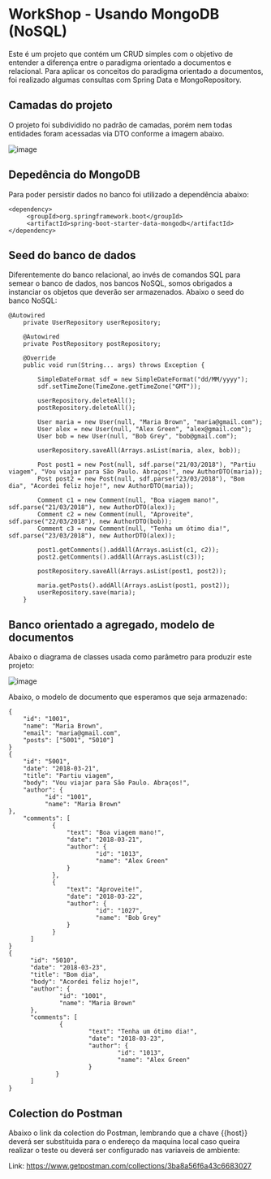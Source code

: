 # WorkShop - Usando MongoDB (NoSQL)

Este é um projeto que contém um CRUD simples com o objetivo de entender a diferença entre o paradigma orientado a documentos e relacional. Para aplicar os conceitos do paradigma orientado a documentos, foi realizado algumas consultas com Spring Data e MongoRepository.

## Camadas do projeto
O projeto foi subdividido no padrão de camadas, porém nem todas entidades foram acessadas via DTO conforme a imagem abaixo.

![image](https://user-images.githubusercontent.com/100853329/181855294-65a913f1-c43f-4c43-bbe0-8d25cd946537.png)

## Depedência do MongoDB
Para poder persistir dados no banco foi utilizado a dependência abaixo:

```
<dependency>
     <groupId>org.springframework.boot</groupId>
     <artifactId>spring-boot-starter-data-mongodb</artifactId>
</dependency>
```

## Seed do banco de dados
Diferentemente do banco relacional, ao invés de comandos SQL para semear o banco de dados, nos bancos NoSQL, somos obrigados a instanciar os objetos que deverão ser armazenados. Abaixo o seed do banco NoSQL:

```
@Autowired
	private UserRepository userRepository;
	
	@Autowired
	private PostRepository postRepository;

	@Override
	public void run(String... args) throws Exception {
		
		SimpleDateFormat sdf = new SimpleDateFormat("dd/MM/yyyy");
		sdf.setTimeZone(TimeZone.getTimeZone("GMT"));
		
		userRepository.deleteAll();
		postRepository.deleteAll();
		
		User maria = new User(null, "Maria Brown", "maria@gmail.com");
		User alex = new User(null, "Alex Green", "alex@gmail.com");
		User bob = new User(null, "Bob Grey", "bob@gmail.com");
		
		userRepository.saveAll(Arrays.asList(maria, alex, bob));
		
		Post post1 = new Post(null, sdf.parse("21/03/2018"), "Partiu viagem", "Vou viajar para São Paulo. Abraços!", new AuthorDTO(maria));
		Post post2 = new Post(null, sdf.parse("23/03/2018"), "Bom dia", "Acordei feliz hoje!", new AuthorDTO(maria));
		
		Comment c1 = new Comment(null, "Boa viagem mano!", sdf.parse("21/03/2018"), new AuthorDTO(alex));
		Comment c2 = new Comment(null, "Aproveite", sdf.parse("22/03/2018"), new AuthorDTO(bob));
		Comment c3 = new Comment(null, "Tenha um ótimo dia!", sdf.parse("23/03/2018"), new AuthorDTO(alex));
		
		post1.getComments().addAll(Arrays.asList(c1, c2));
		post2.getComments().addAll(Arrays.asList(c3));

		postRepository.saveAll(Arrays.asList(post1, post2));
		
		maria.getPosts().addAll(Arrays.asList(post1, post2));
		userRepository.save(maria);
	}
```
## Banco orientado a agregado, modelo de documentos
Abaixo o diagrama de classes usada como parâmetro para produzir este projeto:

![image](https://user-images.githubusercontent.com/100853329/181855719-8c24decf-057a-43db-b1d9-6de58699aa16.png)

Abaixo, o modelo de documento que esperamos que seja armazenado:
```
{
    "id": "1001",
    "name": "Maria Brown",
    "email": "maria@gmail.com",
    "posts": ["5001", "5010"]
}
{
    "id": "5001",
    "date": "2018-03-21",
    "title": "Partiu viagem",
    "body": "Vou viajar para São Paulo. Abraços!",
    "author": {
          "id": "1001",
          "name": "Maria Brown"
},
    "comments": [
            {
                "text": "Boa viagem mano!",
                "date": "2018-03-21",
                "author": {
                        "id": "1013",
                        "name": "Alex Green"
                }
            },
            {
                "text": "Aproveite!",
                "date": "2018-03-22",
                "author": {
                        "id": "1027",
                        "name": "Bob Grey"
                }
            }
      ]
}
{
      "id": "5010",
      "date": "2018-03-23",
      "title": "Bom dia",
      "body": "Acordei feliz hoje!",
      "author": {
              "id": "1001",
              "name": "Maria Brown"
      },
      "comments": [
              {
                      "text": "Tenha um ótimo dia!",
                      "date": "2018-03-23",
                      "author": {
                              "id": "1013",
                              "name": "Alex Green"
                      }
             }
      ]
}
```
## Colection do Postman
Abaixo o link da colection do Postman, lembrando que a chave {{host}} deverá ser substituida para o endereço da maquina local caso queira realizar o teste ou deverá ser configurado nas variaveis de ambiente:

Link: https://www.getpostman.com/collections/3ba8a56f6a43c6683027

